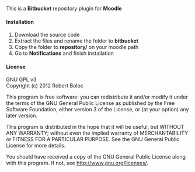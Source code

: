This is a **Bitbucket** repository plugin for **Moodle**

#### Installation
1. Download the source code  
2. Extract the files and rename the folder to **bitbucket**  
3. Copy the folder to **repository/** on your moodle path  
4. Go to **Notifications** and finish installation

#### License
GNU GPL v3  
Copyright (c) 2012 Robert Boloc

This program is free software: you can redistribute it and/or modify
it under the terms of the GNU General Public License as published by
the Free Software Foundation, either version 3 of the License, or
(at your option) any later version.

This program is distributed in the hope that it will be useful,
but WITHOUT ANY WARRANTY; without even the implied warranty of
MERCHANTABILITY or FITNESS FOR A PARTICULAR PURPOSE.  See the
GNU General Public License for more details.

You should have received a copy of the GNU General Public License
along with this program.  If not, see <http://www.gnu.org/licenses/>.